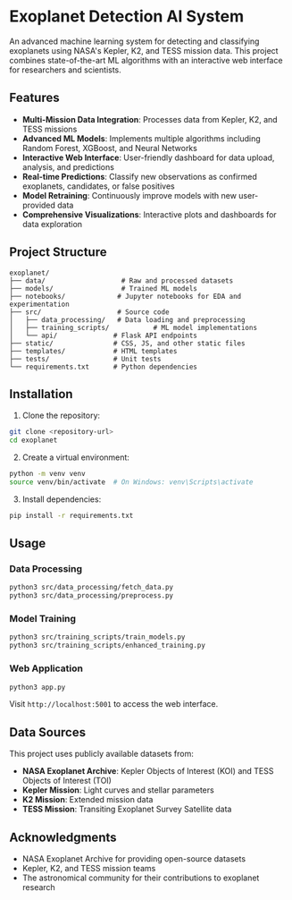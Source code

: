 # Exoplanet Detection AI System

An advanced machine learning system for detecting and classifying exoplanets using NASA's Kepler, K2, and TESS mission data. This project combines state-of-the-art ML algorithms with an interactive web interface for researchers and scientists.

## Features

- **Multi-Mission Data Integration**: Processes data from Kepler, K2, and TESS missions
- **Advanced ML Models**: Implements multiple algorithms including Random Forest, XGBoost, and Neural Networks
- **Interactive Web Interface**: User-friendly dashboard for data upload, analysis, and predictions
- **Real-time Predictions**: Classify new observations as confirmed exoplanets, candidates, or false positives
- **Model Retraining**: Continuously improve models with new user-provided data
- **Comprehensive Visualizations**: Interactive plots and dashboards for data exploration

## Project Structure

```
exoplanet/
├── data/                   # Raw and processed datasets
├── models/                 # Trained ML models
├── notebooks/             # Jupyter notebooks for EDA and experimentation
├── src/                   # Source code
│   ├── data_processing/   # Data loading and preprocessing
│   ├── training_scripts/           # ML model implementations
│   └── api/              # Flask API endpoints
├── static/               # CSS, JS, and other static files
├── templates/            # HTML templates
├── tests/                # Unit tests
└── requirements.txt      # Python dependencies
```

## Installation

1. Clone the repository:
```bash
git clone <repository-url>
cd exoplanet
```

2. Create a virtual environment:
```bash
python -m venv venv
source venv/bin/activate  # On Windows: venv\Scripts\activate
```

3. Install dependencies:
```bash
pip install -r requirements.txt
```

## Usage

### Data Processing
```bash
python3 src/data_processing/fetch_data.py
python3 src/data_processing/preprocess.py
```

### Model Training
```bash
python3 src/training_scripts/train_models.py
python3 src/training_scripts/enhanced_training.py
```

### Web Application
```bash
python3 app.py
```

Visit `http://localhost:5001` to access the web interface.

## Data Sources

This project uses publicly available datasets from:
- **NASA Exoplanet Archive**: Kepler Objects of Interest (KOI) and TESS Objects of Interest (TOI)
- **Kepler Mission**: Light curves and stellar parameters
- **K2 Mission**: Extended mission data
- **TESS Mission**: Transiting Exoplanet Survey Satellite data

## Acknowledgments

- NASA Exoplanet Archive for providing open-source datasets
- Kepler, K2, and TESS mission teams
- The astronomical community for their contributions to exoplanet research
